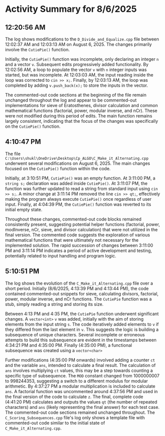 # Activity Summary for 8/6/2025

## 12:20:56 AM
The log shows modifications to the `D_Divide_and_Equalize.cpp` file between 12:02:37 AM and 12:03:13 AM on August 6, 2025.  The changes primarily involve the `CutiePie()` function.

Initially, the `CutiePie()` function was incomplete, only declaring an integer `n` and a vector `v`.  Subsequent edits progressively added functionality.  By 12:02:56 AM, a loop to populate the vector `v` with `n` integer inputs was started, but was incomplete. At 12:03:03 AM, the input reading inside the loop was corrected to `cin >> x;`. Finally, by 12:03:13 AM,  the loop was completed by adding `v.push_back(x);` to store the inputs in the vector.

The commented-out code sections at the beginning of the file remain unchanged throughout the log and appear to be commented-out implementations for sieve of Eratosthenes, divisor calculation and common mathematical functions (factorial, power, modular inverse, and nCr).  These were not modified during this period of edits.  The main function remains largely consistent, indicating that the focus of the changes was specifically on the `CutiePie()` function.


## 4:10:47 PM
The file `C:\Users\shukl\OneDrive\Desktop\Cp_ALGO\C_Make_it_Alternating.cpp` underwent several modifications on August 6, 2025.  The main changes focused on the `CutiePie()` function within the code.

Initially, at 3:10:51 PM, `CutiePie()` was an empty function.  At 3:11:00 PM, a `string s;` declaration was added inside `CutiePie()`.  At 3:11:07 PM, the function was further updated to read a string from standard input using `cin >> s;`.  A minor change at 3:11:14 PM removed the line `cin >> qt;`,  effectively making the program always execute `CutiePie()` once regardless of user input. Finally, at 4:04:39 PM, the `CutiePie()` function was reverted to its initial empty state.

Throughout these changes,  commented-out code blocks remained consistently present, suggesting potential helper functions (factorial, power, modInverse, nCr, sieve, and divisor calculation) that were not utilized in the final version.  The commented code suggests the exploration of various mathematical functions that were ultimately not necessary for the implemented solution.  The rapid succession of changes between 3:11:00 PM and 3:11:14 PM indicates a period of active development and testing, potentially related to input handling and program logic.


## 5:10:51 PM
The log shows the evolution of the `C_Make_it_Alternating.cpp` file over a short period.  Initially (8/6/2025, 4:13:39 PM and 4:13:44 PM), the code contained commented-out snippets for sieve, calculating divisors, factorial, power, modular inverse, and nCr functions.  The `CutiePie` function was a stub, simply reading a string and storing its size.

Between 4:13 PM and 4:35 PM, the `CutiePie` function underwent significant changes.  A `vector<int>` `v` was added, initially with the aim of storing elements from the input string `s`. The code iteratively added elements to `v` if they differed from the last element in `v`. This suggests the logic is building a subsequence of unique characters.  Several incomplete or erroneous attempts to build this subsequence  are evident in the timestamps between 4:34:21 PM and 4:35:00 PM.  Finally (4:35:00 PM), a functional subsequence was created using a `vector<char>`

Further modifications (4:35:00 PM onwards) involved adding a counter `ct` and the variable `ans`, intended to calculate a final result.  The calculation of `ans` involves multiplying `ct` values, this may be a step towards counting a specific type of subsequence.  The `MOD` constant changed from 1000000007 to 998244353, suggesting a switch to a different modulus for modular arithmetic.  By 4:37:27 PM a modular multiplication is included to calculate `ans`.  A factorial function was uncommented around 4:37:56 PM and used in the final version of the code to calculate `z`.  The final, complete code (4:41:20 PM) calculates and outputs the values `qt` (the number of repeated characters) and `ans` (likely representing the final answer) for each test case.  The commented-out code sections remained unchanged throughout.  The `C_Scoring_Subsequences.cpp` file's log only shows a template file with commented-out code similar to the initial state of `C_Make_it_Alternating.cpp`.
